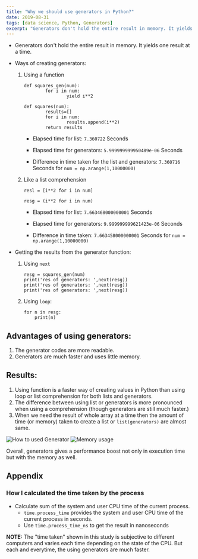 ```yaml
---
title: "Why we should use generators in Python?"
date: 2019-08-31
tags: [data science, Python, Generators]
excerpt: "Generators don't hold the entire result in memory. It yields one result at a time."
---
```


- Generators don't hold the entire result in memory. It yields one result at a time. 
- Ways of creating generators:
    1. Using a function
        ```
        def squares_gen(num):
                for i in num:
                        yield i**2
        ```
        ```
        def squares(num):
                results=[]
                for i in num:
                        results.append(i**2)
                return results
        ```
        - Elapsed time for list: `7.360722` Seconds

        - Elapsed time for generators: `5.999999999950489e-06` Seconds

        - Difference in time taken for the list and generators: `7.360716` Seconds for `num = np.arange(1,10000000)`
    2. Like a list comprehension
        ```
        resl = [i**2 for i in num]
        ```
        ```
        resg = (i**2 for i in num)
        ```
        - Elapsed time for list: `7.663468000000001` Seconds

        - Elapsed time for generators: `9.999999999621423e-06` Seconds

        - Difference in time taken: `7.663458000000001` Seconds for `num = np.arange(1,10000000)`

- Getting the results from the generator function:
    1. Using `next`
        ```
        resg = squares_gen(num)
        print('res of generators: ',next(resg))
        print('res of generators: ',next(resg))
        print('res of generators: ',next(resg))
        ```
    2. Using `loop`:
        ```
        for n in resg:
            print(n)
        ```




## Advantages of using generators:
1. The generator codes are more readable.
2. Generators are much faster and uses little memory.

## Results:
1. Using function is a faster way of creating values in Python than using loop or list comprehension for both lists and generators.
2. The difference between using list or generators is more pronounced when using a comprehension (though generators are still much faster.)
3. When we need the result of whole array at a time then the amount of time (or memory) taken to create a list or `list(generators)` are almost same.

<img src="{{ site.url }}{{ site.baseurl }}/images/results_generators.png" alt="How to used Generator">


<img src="{{ site.url }}{{ site.baseurl }}/images/Memory_usage.png" alt="Memory usage">

Overall, generators gives a performance boost not only in execution time but with the memory as well.

## Appendix
### How I calculated the time taken by the process
- Calculate sum of the system and user CPU time of the current process.
    - `time.process_time` provides the system and user CPU time of the current process in seconds.
    - Use `time.process_time_ns` to get the result in nanoseconds

__NOTE:__ The "time taken" shown in this study is subjective to different computers and varies each time depending on the state of the CPU. But each and everytime, the using generators are much faster.